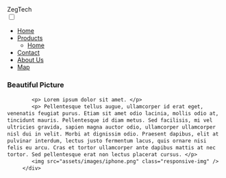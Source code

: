 
<html lang="en" dir="ltr">
  <head>
    <meta charset="utf-8">
    <title>Responsive Navigation Menu</title>
    <link rel="stylesheet" href="style.css">
    <script src="https://kit.fontawesome.com/a076d05399.js"></script>
    <meta name="viewport" content="width=device-width, initial-scale=1.0">
  </head>
  <body>
    <nav>
      <div class="logo">
ZegTech</div>
<input type="checkbox" id="click">
      <label for="click" class="menu-btn">
        <i class="fas fa-bars"></i>
      </label>
      <ul>
<li><a class="active" href="#">Home</a></li>
<li><a href="#">Products</a>
<ul>
	<li><a class="active" href="#">Home</a></li>
	</ul>
	</li>
<li><a href="#">Contact</a></li>
<li><a href="#">About Us</a></li>
<li><a href="#">Map</a></li>
</ul>
</nav>
    
<div class="container">
         <div class="wrapper">  
			<h3> Beautiful Picture </h3>
			
            <p> Lorem ipsum dolor sit amet. </p>
            <p> Pellentesque tellus augue, ullamcorper id erat eget, venenatis feugiat purus. Etiam sit amet odio lacinia, mollis odio at, tincidunt mauris. Pellentesque id diam metus. Sed facilisis, mi vel ultricies gravida, sapien magna auctor odio, ullamcorper ullamcorper nisl dui in velit. Morbi at dignissim odio. Praesent dapibus, elit at pulvinar interdum, lectus justo fermentum lacus, quis ornare nisi felis eu arcu. Cras et tortor ullamcorper ante dapibus mattis at nec tortor. Sed pellentesque erat non lectus placerat cursus. </p>
            <img src="assets/images/iphone.png" class="responsive-img" />
         </div>

</div>    
</body>
</html>

